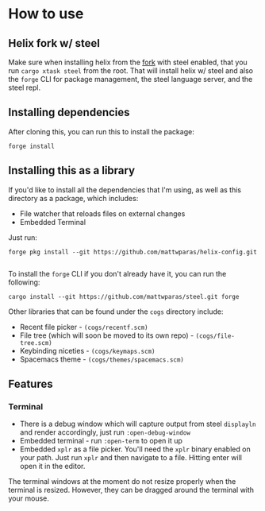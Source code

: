 # How to use

## Helix fork w/ steel

Make sure when installing helix from the [fork](https://github.com/mattwparas/helix) with steel enabled, that you
run `cargo xtask steel` from the root. That will install helix w/ steel and also the `forge` CLI for package management,
the steel language server, and the steel repl.

## Installing dependencies

After cloning this, you can run this to install the package:

```
forge install
```

##  Installing this as a library

If you'd like to install all the dependencies that I'm using, as well as this directory as a package, which includes:

* File watcher that reloads files on external changes
* Embedded Terminal

Just run:

```
forge pkg install --git https://github.com/mattwparas/helix-config.git
  
```

To install the `forge` CLI if you don't already have it, you can run the following:

```
cargo install --git https://github.com/mattwparas/steel.git forge
```

Other libraries that can be found under the `cogs` directory include:

* Recent file picker - `(cogs/recentf.scm)`
* File tree (which will soon be moved to its own repo) - `(cogs/file-tree.scm)`
* Keybinding niceties - `(cogs/keymaps.scm)`
* Spacemacs theme - `(cogs/themes/spacemacs.scm)`

## Features

### Terminal

* There is a debug window which will capture output from steel `displayln` and render accordingly, just run `:open-debug-window`
* Embedded terminal - run `:open-term` to open it up
* Embedded `xplr` as a file picker. You'll need the `xplr` binary enabled on your path. Just run `xplr` and then navigate to a file.
Hitting enter will open it in the editor.

The terminal windows at the moment do not resize properly when the terminal is resized. However, they can be dragged around the terminal with your mouse.

